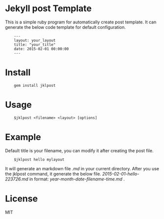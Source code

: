 # Jekyll post Template

This is a simple ruby program for automatically create post template.
It can generate the below code template for default configuration.

        ---
        layout: your_layout
        title: "your_title"
        date: 2015-02-01 00:00:00
        ---

# Install

        gem install jklpost

# Usage

        $jklpost <filename> <layout> [options]

# Example

Default title is your filename, you can modify it after creating the post file.

        $jklpost hello mylayout

It will generate an markdown file *.md* in your current directory.
After you use the 	jklpost command, it generate the below file.
*2015-02-01-hello-223726.md* in format: *year-month-date-filename-time.md* .

# License

MIT
